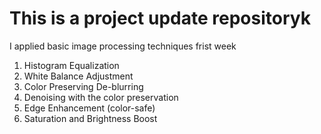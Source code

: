 # This is a project update repositoryk
I applied basic image processing techniques frist week
  1. Histogram Equalization
  2. White Balance Adjustment
  3. Color Preserving De-blurring
  4. Denoising with the color preservation
  5. Edge Enhancement (color-safe)
  6. Saturation and Brightness Boost

